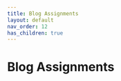 ```yaml
---
title: Blog Assignments
layout: default
nav_order: 12
has_children: true
---
```


# Blog Assignments